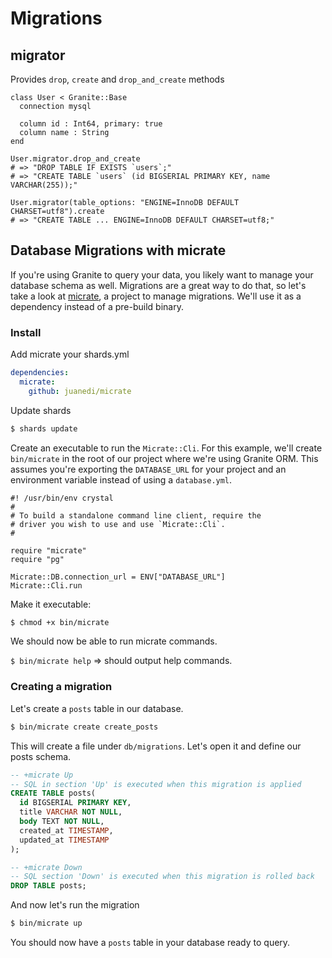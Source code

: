 # Migrations

## migrator

Provides `drop`, `create` and `drop_and_create` methods

   ```crystal
   class User < Granite::Base
     connection mysql
  
  	 column id : Int64, primary: true
     column name : String
   end
   
   User.migrator.drop_and_create
   # => "DROP TABLE IF EXISTS `users`;"
   # => "CREATE TABLE `users` (id BIGSERIAL PRIMARY KEY, name VARCHAR(255));"
   
   User.migrator(table_options: "ENGINE=InnoDB DEFAULT CHARSET=utf8").create
   # => "CREATE TABLE ... ENGINE=InnoDB DEFAULT CHARSET=utf8;"
   ```
## Database Migrations with micrate

If you're using Granite to query your data, you likely want to manage your database schema as well. Migrations are a great way to do that, so let's take a look at [micrate](https://github.com/juanedi/micrate), a project to manage migrations. We'll use it as a dependency instead of a pre-build binary.

### Install

Add micrate your shards.yml

```yaml
dependencies:
  micrate:
    github: juanedi/micrate
```

Update shards
```sh
$ shards update
```

Create an executable to run the `Micrate::Cli`. For this example, we'll create `bin/micrate` in the root of our project where we're using Granite ORM. This assumes you're exporting the `DATABASE_URL` for your project and an environment variable instead of using a `database.yml`.

```crystal
#! /usr/bin/env crystal
#
# To build a standalone command line client, require the
# driver you wish to use and use `Micrate::Cli`.
#

require "micrate"
require "pg"

Micrate::DB.connection_url = ENV["DATABASE_URL"]
Micrate::Cli.run
```

Make it executable:
```sh
$ chmod +x bin/micrate
```

We should now be able to run micrate commands.

`$ bin/micrate help` => should output help commands.

### Creating a migration

Let's create a `posts` table in our database.

```sh
$ bin/micrate create create_posts
```

This will create a file under `db/migrations`. Let's open it and define our posts schema.

```sql
-- +micrate Up
-- SQL in section 'Up' is executed when this migration is applied
CREATE TABLE posts(
  id BIGSERIAL PRIMARY KEY,
  title VARCHAR NOT NULL,
  body TEXT NOT NULL,
  created_at TIMESTAMP,
  updated_at TIMESTAMP
);

-- +micrate Down
-- SQL section 'Down' is executed when this migration is rolled back
DROP TABLE posts;
```

And now let's run the migration
```sh
$ bin/micrate up
```

You should now have a `posts` table in your database ready to query.
